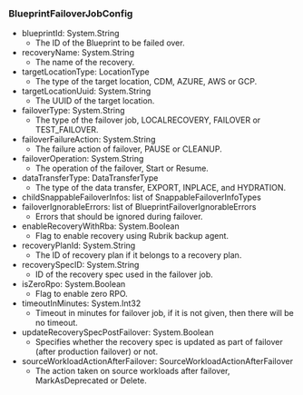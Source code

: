 ### BlueprintFailoverJobConfig
- blueprintId: System.String
  - The ID of the Blueprint to be failed over.
- recoveryName: System.String
  - The name of the recovery.
- targetLocationType: LocationType
  - The type of the target location, CDM, AZURE, AWS or GCP.
- targetLocationUuid: System.String
  - The UUID of the target location.
- failoverType: System.String
  - The type of the failover job, LOCALRECOVERY, FAILOVER or TEST_FAILOVER.
- failoverFailureAction: System.String
  - The failure action of failover, PAUSE or CLEANUP.
- failoverOperation: System.String
  - The operation of the failover, Start or Resume.
- dataTransferType: DataTransferType
  - The type of the data transfer, EXPORT, INPLACE, and HYDRATION.
- childSnappableFailoverInfos: list of SnappableFailoverInfoTypes
- failoverIgnorableErrors: list of BlueprintFailoverIgnorableErrors
  - Errors that should be ignored during failover.
- enableRecoveryWithRba: System.Boolean
  - Flag to enable recovery using Rubrik backup agent.
- recoveryPlanId: System.String
  - The ID of recovery plan if it belongs to a recovery plan.
- recoverySpecID: System.String
  - ID of the recovery spec used in the failover job.
- isZeroRpo: System.Boolean
  - Flag to enable zero RPO.
- timeoutInMinutes: System.Int32
  - Timeout in minutes for failover job, if it is not given, then there will be no timeout.
- updateRecoverySpecPostFailover: System.Boolean
  - Specifies whether the recovery spec is updated as part of failover (after production failover) or not.
- sourceWorkloadActionAfterFailover: SourceWorkloadActionAfterFailover
  - The action taken on source workloads after failover, MarkAsDeprecated or Delete.
